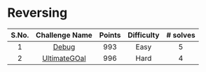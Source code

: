# Reversing 

|S.No.| Challenge Name | Points | Difficulty |# solves|
|:---:|:--------------:|:------:|:----------:|:------:|
|1| [Debug](Debug/)| 993 | Easy  |5       |
|2| [UltimateGOal](UltimateGOal/)| 996 | Hard |4   |
